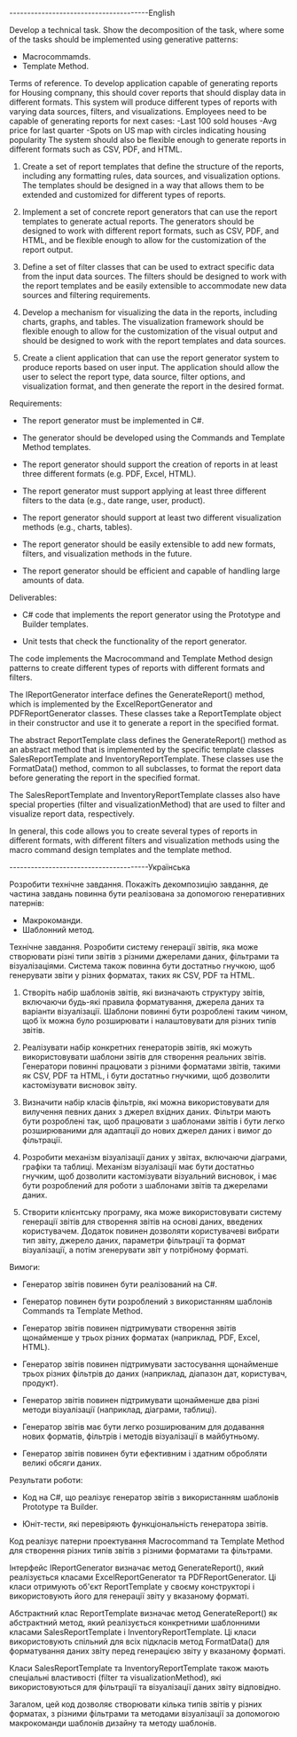 ---------------------------------------English

Develop a technical task. Show the decomposition of the task, where some of the tasks should be implemented using generative patterns:
- Macrocommamds. 
- Template Method. 

Terms of reference.
To develop application capable of generating reports for Housing compnany, this should cover reports that should display data in different formats. This system will produce different types of reports with varying data sources, filters, and visualizations. Employees need to be capable of generating reports for next cases:
-Last 100 sold houses
-Avg price for last quarter
-Spots on US map with circles indicating housing popularity
The system should also be flexible enough to generate reports in different formats such as CSV, PDF, and HTML.

1. Create a set of report templates that define the structure of the reports, including any formatting rules, data sources, and visualization options. The templates should be designed in a way that allows them to be extended and customized for different types of reports.

2. Implement a set of concrete report generators that can use the report templates to generate actual reports. The generators should be designed to work with different report formats, such as CSV, PDF, and HTML, and be flexible enough to allow for the customization of the report output.

3. Define a set of filter classes that can be used to extract specific data from the input data sources. The filters should be designed to work with the report templates and be easily extensible to accommodate new data sources and filtering requirements.

4. Develop a mechanism for visualizing the data in the reports, including charts, graphs, and tables. The visualization framework should be flexible enough to allow for the customization of the visual output and should be designed to work with the report templates and data sources.

5. Create a client application that can use the report generator system to produce reports based on user input. The application should allow the user to select the report type, data source, filter options, and visualization format, and then generate the report in the desired format.

Requirements:

- The report generator must be implemented in C#.

- The generator should be developed using the Commands and Template Method templates.

- The report generator should support the creation of reports in at least three different formats (e.g. PDF, Excel, HTML).

- The report generator must support applying at least three different filters to the data (e.g., date range, user, product).

- The report generator should support at least two different visualization methods (e.g., charts, tables).

- The report generator should be easily extensible to add new formats, filters, and visualization methods in the future.

- The report generator should be efficient and capable of handling large amounts of data. 

Deliverables:

- C# code that implements the report generator using the Prototype and Builder templates.

- Unit tests that check the functionality of the report generator.


The code implements the Macrocommand and Template Method design patterns to create different types of reports with different formats and filters.

The IReportGenerator interface defines the GenerateReport() method, which is implemented by the ExcelReportGenerator and PDFReportGenerator classes. These classes take a ReportTemplate object in their constructor and use it to generate a report in the specified format.

The abstract ReportTemplate class defines the GenerateReport() method as an abstract method that is implemented by the specific template classes SalesReportTemplate and InventoryReportTemplate. These classes use the FormatData() method, common to all subclasses, to format the report data before generating the report in the specified format.

The SalesReportTemplate and InventoryReportTemplate classes also have special properties (filter and visualizationMethod) that are used to filter and visualize report data, respectively.

In general, this code allows you to create several types of reports in different formats, with different filters and visualization methods using the macro command design templates and the template method.


---------------------------------------Українська

Розробити технічне завдання. Покажіть декомпозицію завдання, де частина завдань повинна бути реалізована за допомогою генеративних патернів:
- Макрокоманди. 
- Шаблонний метод. 

Технічне завдання.
Розробити систему генерації звітів, яка може створювати різні типи звітів з різними джерелами даних, фільтрами та візуалізаціями. 
Система також повинна бути достатньо гнучкою, щоб генерувати звіти у різних форматах, таких як CSV, PDF та HTML.

1. Створіть набір шаблонів звітів, які визначають структуру звітів, включаючи будь-які правила форматування, джерела даних та варіанти візуалізації. Шаблони повинні бути розроблені таким чином, щоб їх можна було розширювати і налаштовувати для різних типів звітів.

2. Реалізувати набір конкретних генераторів звітів, які можуть використовувати шаблони звітів для створення реальних звітів. Генератори повинні працювати з різними форматами звітів, такими як CSV, PDF та HTML, і бути достатньо гнучкими, щоб дозволити кастомізувати висновок звіту.

3. Визначити набір класів фільтрів, які можна використовувати для вилучення певних даних з джерел вхідних даних. Фільтри мають бути розроблені так, щоб працювати з шаблонами звітів і бути легко розширюваними для адаптації до нових джерел даних і вимог до фільтрації.

4. Розробити механізм візуалізації даних у звітах, включаючи діаграми, графіки та таблиці. Механізм візуалізації має бути достатньо гнучким, щоб дозволити кастомізувати візуальний висновок, і має бути розроблений для роботи з шаблонами звітів та джерелами даних.

5. Створити клієнтську програму, яка може використовувати систему генерації звітів для створення звітів на основі даних, введених користувачем. Додаток повинен дозволяти користувачеві вибрати тип звіту, джерело даних, параметри фільтрації та формат візуалізації, а потім згенерувати звіт у потрібному форматі.

Вимоги:

- Генератор звітів повинен бути реалізований на C#.

- Генератор повинен бути розроблений з використанням шаблонів Commands та Template Method.

- Генератор звітів повинен підтримувати створення звітів щонайменше у трьох різних форматах (наприклад, PDF, Excel, HTML).

- Генератор звітів повинен підтримувати застосування щонайменше трьох різних фільтрів до даних (наприклад, діапазон дат, користувач, продукт).

- Генератор звітів повинен підтримувати щонайменше два різні методи візуалізації (наприклад, діаграми, таблиці).

- Генератор звітів має бути легко розширюваним для додавання нових форматів, фільтрів і методів візуалізації в майбутньому.

- Генератор звітів повинен бути ефективним і здатним обробляти великі обсяги даних. 

Результати роботи:

- Код на C#, що реалізує генератор звітів з використанням шаблонів Prototype та Builder.

- Юніт-тести, які перевіряють функціональність генератора звітів.


Код реалізує патерни проектування Macrocommand та Template Method для створення різних типів звітів з різними форматами та фільтрами.

Інтерфейс IReportGenerator визначає метод GenerateReport(), який реалізується класами ExcelReportGenerator та PDFReportGenerator. Ці класи отримують об'єкт ReportTemplate у своєму конструкторі і використовують його для генерації звіту у вказаному форматі.

Абстрактний клас ReportTemplate визначає метод GenerateReport() як абстрактний метод, який реалізується конкретними шаблонними класами SalesReportTemplate і InventoryReportTemplate. Ці класи використовують спільний для всіх підкласів метод FormatData() для форматування даних звіту перед генерацією звіту у вказаному форматі.

Класи SalesReportTemplate та InventoryReportTemplate також мають спеціальні властивості (filter та visualizationMethod), які використовуються для фільтрації та візуалізації даних звіту відповідно.

Загалом, цей код дозволяє створювати кілька типів звітів у різних форматах, з різними фільтрами та методами візуалізації за допомогою макрокоманди шаблонів дизайну та методу шаблонів.

